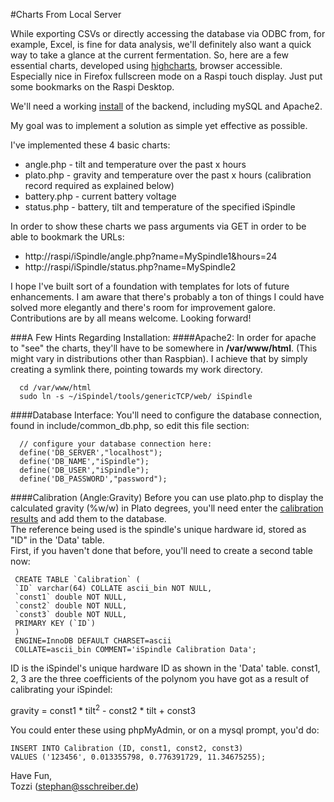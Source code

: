#Charts From Local Server 

While exporting CSVs or directly accessing the database via ODBC from, for example, Excel, is fine for data analysis, we'll definitely also want a quick way to take a glance at the current fermentation.
So, here are a few essential charts, developed using [highcharts](http://www.highcharts.com), browser accessible.
Especially nice in Firefox fullscreen mode on a Raspi touch display. Just put some bookmarks on the Raspi Desktop.

We'll need a working [install](../INSTALL_en.md) of the backend, including mySQL and Apache2.

My goal was to implement a solution as simple yet effective as possible.

I've implemented these 4 basic charts:

* angle.php - tilt and temperature over the past x hours
* plato.php - gravity and temperature over the past x hours (calibration record required as explained below)
* battery.php - current battery voltage
* status.php - battery, tilt and temperature of the specified iSpindle

In order to show these charts we pass arguments via GET in order to be able to bookmark the URLs:

* http://raspi/iSpindle/angle.php?name=MySpindle1&hours=24
* http://raspi/iSpindle/status.php?name=MySpindle2

I hope I've built sort of a foundation with templates for lots of future enhancements.
I am aware that there's probably a ton of things I could have solved more elegantly and there's room for improvement galore.     
Contributions are by all means welcome. Looking forward!


###A Few Hints Regarding Installation:
####Apache2:
In order for apache to "see" the charts, they'll have to be somewhere in **/var/www/html**.
(This might vary in distributions other than Raspbian).
I achieve that by simply creating a symlink there, pointing towards my work directory.

      cd /var/www/html    
      sudo ln -s ~/iSpindel/tools/genericTCP/web/ iSpindle

####Database Interface:
You'll need to configure the database connection, found in include/common_db.php, so edit this file section:

      // configure your database connection here:
      define('DB_SERVER',"localhost");
      define('DB_NAME',"iSpindle");
      define('DB_USER',"iSpindle");
      define('DB_PASSWORD',"password");

####Calibration (Angle:Gravity)
Before you can use plato.php to display the calculated gravity (%w/w) in Plato degrees, you'll need enter the [calibration results](../../../docs/Calibration_en.md) and add them to the database.      
The reference being used is the spindle's unique hardware id, stored as "ID" in the 'Data' table.    
First, if you haven't done that before, you'll need to create a second table now:
     
     CREATE TABLE `Calibration` (
     `ID` varchar(64) COLLATE ascii_bin NOT NULL,
     `const1` double NOT NULL,
     `const2` double NOT NULL,
     `const3` double NOT NULL,
     PRIMARY KEY (`ID`)
     ) 
     ENGINE=InnoDB DEFAULT CHARSET=ascii 
     COLLATE=ascii_bin COMMENT='iSpindle Calibration Data';

ID is the iSpindel's unique hardware ID as shown in the 'Data' table.
const1, 2, 3 are the three coefficients of the polynom you have got as a result of calibrating your iSpindel:

gravity = const1 * tilt<sup>2</sup> - const2 * tilt + const3

You could enter these using phpMyAdmin, or on a mysql prompt, you'd do:

    INSERT INTO Calibration (ID, const1, const2, const3)
    VALUES ('123456', 0.013355798, 0.776391729, 11.34675255);

Have Fun,     
Tozzi (stephan@sschreiber.de)
